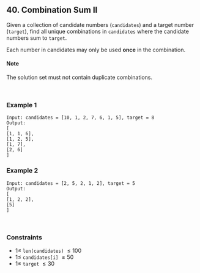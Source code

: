 ## 40. Combination Sum II

Given a collection of candidate numbers (`candidates`) and a target number (`target`), find all unique combinations in `candidates` where the candidate numbers sum to `target`.

Each number in candidates may only be used **once** in the combination.

#### Note

The solution set must not contain duplicate combinations.

<br>

### Example 1

```
Input: candidates = [10, 1, 2, 7, 6, 1, 5], target = 8
Output:
[
[1, 1, 6],
[1, 2, 5],
[1, 7],
[2, 6]
]
```

### Example 2

```
Input: candidates = [2, 5, 2, 1, 2], target = 5
Output:
[
[1, 2, 2],
[5]
]
```

<br>

### Constraints

- $1 \leqslant$ `len(candidates)` $\leqslant 100$
- $1 \leqslant$ `candidates[i]` $\leqslant 50$
- $1 \leqslant$ `target` $\leqslant 30$
